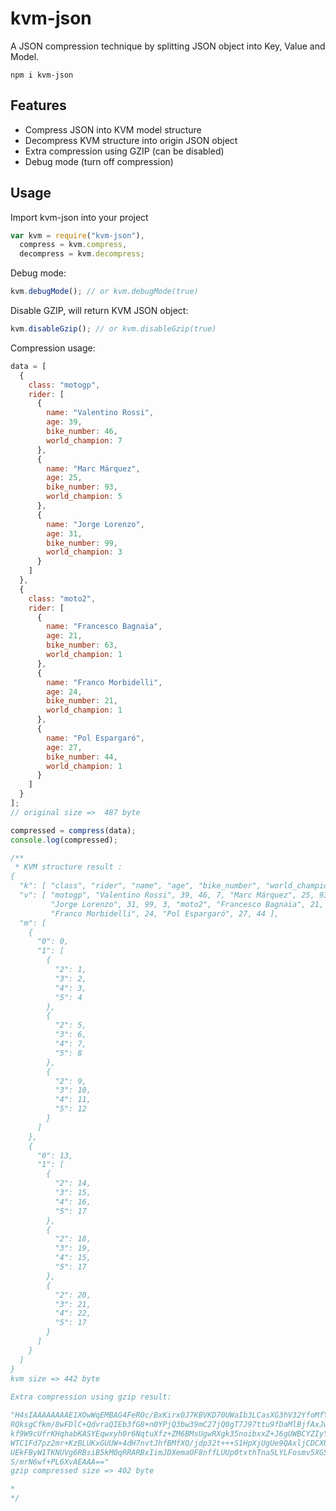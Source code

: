 # kvm-json

A JSON compression technique by splitting JSON object into Key, Value and Model.

`npm i kvm-json`

## Features

- Compress JSON into KVM model structure
- Decompress KVM structure into origin JSON object
- Extra compression using GZIP (can be disabled)
- Debug mode (turn off compression)

## Usage

Import kvm-json into your project

```js
var kvm = require("kvm-json"),
  compress = kvm.compress,
  decompress = kvm.decompress;
```

Debug mode:

```js
kvm.debugMode(); // or kvm.debugMode(true)
```

Disable GZIP, will return KVM JSON object:

```js
kvm.disableGzip(); // or kvm.disableGzip(true)
```

Compression usage:

```js
data = [
  {
    class: "motogp",
    rider: [
      {
        name: "Valentino Rossi",
        age: 39,
        bike_number: 46,
        world_champion: 7
      },
      {
        name: "Marc Márquez",
        age: 25,
        bike_number: 93,
        world_champion: 5
      },
      {
        name: "Jorge Lorenzo",
        age: 31,
        bike_number: 99,
        world_champion: 3
      }
    ]
  },
  {
    class: "moto2",
    rider: [
      {
        name: "Francesco Bagnaia",
        age: 21,
        bike_number: 63,
        world_champion: 1
      },
      {
        name: "Franco Morbidelli",
        age: 24,
        bike_number: 21,
        world_champion: 1
      },
      {
        name: "Pol Espargaró",
        age: 27,
        bike_number: 44,
        world_champion: 1
      }
    ]
  }
];
// original size =>  487 byte

compressed = compress(data);
console.log(compressed);

/**
 * KVM structure result : 
{
  "k": [ "class", "rider", "name", "age", "bike_number", "world_champion" ],
  "v": [ "motogp", "Valentino Rossi", 39, 46, 7, "Marc Márquez", 25, 93, 5, 
         "Jorge Lorenzo", 31, 99, 3, "moto2", "Francesco Bagnaia", 21, 63, 1, 
         "Franco Morbidelli", 24, "Pol Espargaró", 27, 44 ],
  "m": [
    {
      "0": 0,
      "1": [
        {
          "2": 1,
          "3": 2,
          "4": 3,
          "5": 4
        },
        {
          "2": 5,
          "3": 6,
          "4": 7,
          "5": 8
        },
        {
          "2": 9,
          "3": 10,
          "4": 11,
          "5": 12
        }
      ]
    },
    {
      "0": 13,
      "1": [
        {
          "2": 14,
          "3": 15,
          "4": 16,
          "5": 17
        },
        {
          "2": 18,
          "3": 19,
          "4": 15,
          "5": 17
        },
        {
          "2": 20,
          "3": 21,
          "4": 22,
          "5": 17
        }
      ]
    }
  ]
}
kvm size => 442 byte
 
Extra compression using gzip result:

"H4sIAAAAAAAAE1XOwWqEMBAG4FeROc/BxKirx0J7KBVKD70UWaIb3LCasXG3hV32YfoMfYR9sY7
RQksgCfkm/8wFDlC+QdvraQIEb3fG8+n0YPjQ3bw39mC27jQ0gT7J97ttu9fDaMlBjfAxJwx0pG5
kf9W9cUfrKHqhabKASYEqwxyh0r6NqtuXfz+ZM6BMsUgwRXgk35noibxxZ+J6gUWBCYZIyYkPXrv
WTC1Fd7pz2mr+KzBLUKxGUUW+4dH7nvtJhfBMfXQ/jdp32t+++S1HpXjUgUe9QAxljCDCXULJMQm
UEkFByW1TKNUVg6RBsiB5kM0qRRARBxIimJDXemaOF8nffLUUp0txthTna5LYLFosmv5XGS/DiaB
S/mrN6wf+PL6XvAEAAA=="
gzip compressed size => 402 byte

*
*/
```
